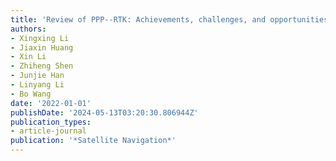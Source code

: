 ```yaml
---
title: 'Review of PPP--RTK: Achievements, challenges, and opportunities'
authors:
- Xingxing Li
- Jiaxin Huang
- Xin Li
- Zhiheng Shen
- Junjie Han
- Linyang Li
- Bo Wang
date: '2022-01-01'
publishDate: '2024-05-13T03:20:30.806944Z'
publication_types:
- article-journal
publication: '*Satellite Navigation*'
---
```

